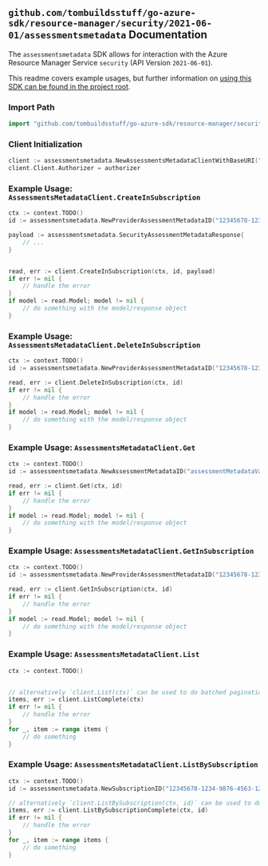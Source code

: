 
## `github.com/tombuildsstuff/go-azure-sdk/resource-manager/security/2021-06-01/assessmentsmetadata` Documentation

The `assessmentsmetadata` SDK allows for interaction with the Azure Resource Manager Service `security` (API Version `2021-06-01`).

This readme covers example usages, but further information on [using this SDK can be found in the project root](https://github.com/tombuildsstuff/go-azure-sdk/tree/main/docs).

### Import Path

```go
import "github.com/tombuildsstuff/go-azure-sdk/resource-manager/security/2021-06-01/assessmentsmetadata"
```


### Client Initialization

```go
client := assessmentsmetadata.NewAssessmentsMetadataClientWithBaseURI("https://management.azure.com")
client.Client.Authorizer = authorizer
```


### Example Usage: `AssessmentsMetadataClient.CreateInSubscription`

```go
ctx := context.TODO()
id := assessmentsmetadata.NewProviderAssessmentMetadataID("12345678-1234-9876-4563-123456789012", "assessmentMetadataValue")

payload := assessmentsmetadata.SecurityAssessmentMetadataResponse{
	// ...
}


read, err := client.CreateInSubscription(ctx, id, payload)
if err != nil {
	// handle the error
}
if model := read.Model; model != nil {
	// do something with the model/response object
}
```


### Example Usage: `AssessmentsMetadataClient.DeleteInSubscription`

```go
ctx := context.TODO()
id := assessmentsmetadata.NewProviderAssessmentMetadataID("12345678-1234-9876-4563-123456789012", "assessmentMetadataValue")

read, err := client.DeleteInSubscription(ctx, id)
if err != nil {
	// handle the error
}
if model := read.Model; model != nil {
	// do something with the model/response object
}
```


### Example Usage: `AssessmentsMetadataClient.Get`

```go
ctx := context.TODO()
id := assessmentsmetadata.NewAssessmentMetadataID("assessmentMetadataValue")

read, err := client.Get(ctx, id)
if err != nil {
	// handle the error
}
if model := read.Model; model != nil {
	// do something with the model/response object
}
```


### Example Usage: `AssessmentsMetadataClient.GetInSubscription`

```go
ctx := context.TODO()
id := assessmentsmetadata.NewProviderAssessmentMetadataID("12345678-1234-9876-4563-123456789012", "assessmentMetadataValue")

read, err := client.GetInSubscription(ctx, id)
if err != nil {
	// handle the error
}
if model := read.Model; model != nil {
	// do something with the model/response object
}
```


### Example Usage: `AssessmentsMetadataClient.List`

```go
ctx := context.TODO()


// alternatively `client.List(ctx)` can be used to do batched pagination
items, err := client.ListComplete(ctx)
if err != nil {
	// handle the error
}
for _, item := range items {
	// do something
}
```


### Example Usage: `AssessmentsMetadataClient.ListBySubscription`

```go
ctx := context.TODO()
id := assessmentsmetadata.NewSubscriptionID("12345678-1234-9876-4563-123456789012")

// alternatively `client.ListBySubscription(ctx, id)` can be used to do batched pagination
items, err := client.ListBySubscriptionComplete(ctx, id)
if err != nil {
	// handle the error
}
for _, item := range items {
	// do something
}
```

